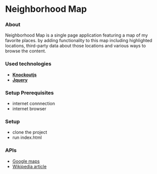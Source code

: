 # Neighborhood Map

### About
Neighborhood Map is a single page application featuring a map of my favorite places.
by adding functionality to this map including highlighted locations, 
third-party data about those locations and various ways to browse the content.

### Used technologies
- [**Knockoutjs**](http://knockoutjs.com/)
- [**Jquery**](https://jquery.com/)

### Setup Prerequisites
* internet connnection
* internet browser

### Setup
* clone the project
* run index.html

### APIs
- [Google maps](https://developers.google.com/maps/documentation/javascript/tutorial)
- [Wikipedia article](https://www.mediawiki.org/wiki/API:Main_page)
